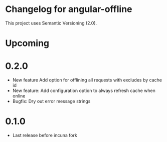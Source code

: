 # Changelog for angular-offline

This project uses Semantic Versioning (2.0).

# Upcoming

# 0.2.0
* New feature Add option for offlining all requests with excludes by cache id
* New feature: Add configuration option to always refresh cache when online
* Bugfix: Dry out error message strings

# 0.1.0
* Last release before incuna fork
